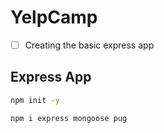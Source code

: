 # YelpCamp

- [ ] Creating the basic express app

## Express App
```bash
npm init -y

npm i express mongoose pug
```